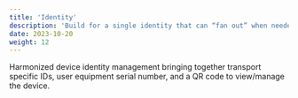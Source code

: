 ```yaml
---
title: 'Identity'
description: 'Build for a single identity that can “fan out” when needed.'
date: 2023-10-20
weight: 12
---
```


Harmonized device identity management bringing together transport specific IDs, user equipment serial number, and a QR code to view/manage the device.

